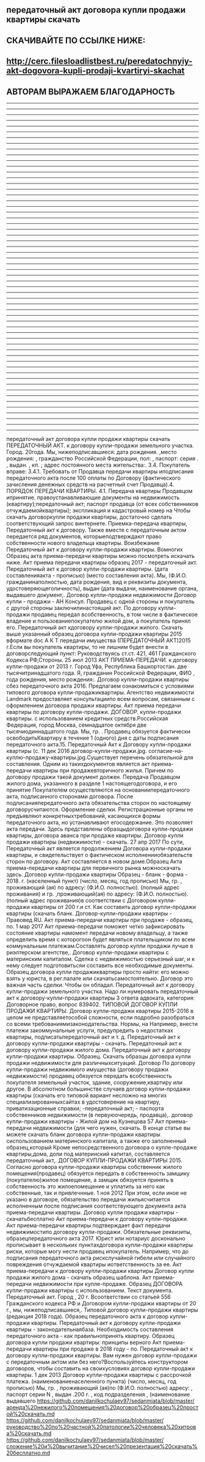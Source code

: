 передаточный акт договора купли продажи квартиры скачать
--------------------------------------------------
СКАЧИВАЙТЕ ПО ССЫЛКЕ НИЖЕ:
--------------------------------------------------
http://cerc.filesloadlistbest.ru/peredatochnyiy-akt-dogovora-kupli-prodaji-kvartiryi-skachat
--------------------------------------------------
АВТОРАМ ВЫРАЖАЕМ БЛАГОДАРНОСТЬ
--------------------------------------------------
--------------------------------------------------
--------------------------------------------------
--------------------------------------------------
--------------------------------------------------
--------------------------------------------------
--------------------------------------------------
--------------------------------------------------
--------------------------------------------------
--------------------------------------------------
--------------------------------------------------
--------------------------------------------------
--------------------------------------------------
--------------------------------------------------
--------------------------------------------------
--------------------------------------------------
--------------------------------------------------
--------------------------------------------------
--------------------------------------------------
--------------------------------------------------
--------------------------------------------------
--------------------------------------------------
--------------------------------------------------
--------------------------------------------------
--------------------------------------------------
--------------------------------------------------
--------------------------------------------------
--------------------------------------------------
--------------------------------------------------
--------------------------------------------------
--------------------------------------------------
--------------------------------------------------
--------------------------------------------------
--------------------------------------------------
--------------------------------------------------
--------------------------------------------------
--------------------------------------------------
--------------------------------------------------
--------------------------------------------------
--------------------------------------------------
--------------------------------------------------
--------------------------------------------------
--------------------------------------------------
--------------------------------------------------
--------------------------------------------------
--------------------------------------------------
--------------------------------------------------
--------------------------------------------------
--------------------------------------------------
--------------------------------------------------
--------------------------------------------------
--------------------------------------------------
--------------------------------------------------
--------------------------------------------------
--------------------------------------------------
--------------------------------------------------
--------------------------------------------------
--------------------------------------------------
--------------------------------------------------
передаточный акт договора купли продажи квартиры скачать ПЕРЕДАТОЧНЫЙ АКТ. к договору купли-продажи земельного участка. Город. 20года. Мы, нижеподписавшиеся: дата рождения. ,место рождения: , гражданство Российской Федерации, пол: , паспорт: серия  . , выдан. , кп. ; адрес постоянного места жительства:. 3.4. Покупатель вправе: 3.4.1. Требовать от Продавца передачи квартиры иподписания передаточного акта после 100  оплаты по Договору (фактического зачисления денежных средств на расчетный счет Продавца).4. ПОРЯДОК ПЕРЕДАЧИ КВАРТИРЫ. 4.1. Передача квартиры Продавцом ипринятие. правоустанавливающие документы на недвижимость (квартиру);передаточный акт; паспорт продавца (от всех собственников отчуждаемойквартиры); экспликация и кадастровый номер на  Чтобы скачать договоркупли продажи квартиры, достаточно сделать соответствующий запрос винтернете. Приемка-передача квартиры, Передаточный акт к договору. Также вместе с передаточным актом передается ряд документов, которыеподтверждают право собственности нового владельца квартиры. Воизбежание  Передаточный акт к договору купли-продажи квартиры. Вомногих  Образец акта приема-передачи квартиры можно посмотреть искачать ниже. Акт приема передачи квартиры образец 2017 - передаточный акт. Передаточный акт к договор купли-продажи квартиры. (дата составленияакта - прописью) (место составления акта). Мы, (Ф.И.О. гражданинаполностью, дата рождения, вид и реквизиты документа, удостоверяющеголичность), выдан (дата выдачи, наименование органа, выдавшего документ,. Договор купли-продажи недвижимости
Договор купли - продажи - АН Консул. Продавец с одной стороны и покупатель с другой стороны заключилинастоящий акт. По договору купли-продажи продавец передал всобственность, в том числе в фактическое владение и пользованиепокупателю жилой дом, а покупатель принял его. Передаточный акт кдоговору купли-продажи жилого. Скачать выше указанный образец договора купли-продажи квартиры 2015 вформате doc  А К Т передачи имущества (ПЕРЕДАТОЧНЫЙ АКТ)2015 г.Если вы покупатель квартиры, то не лишним будет внести в договорследующий пункт: Руководствуясь ст.ст. 421, 461 Гражданского Кодекса РФ,Стороны. 25 июл 2013  АКТ ПРИЕМА-ПЕРЕДАЧИ. к договору купли-продажи  от  2013 г. Город Уфа, Республика Башкортостан.  две тысячитринадцатого года. Я, гражданин Российской Федерации, ФИО ,   года рождения, место рождения:. Договор купли-продажи квартиры сбез передаточного акта 2016. Предлагаем ознакомиться с условиями типового договора купли-продажиквартиры. Агентство недвижимости Landmark предоставляет консультациипо всем вопросам, связанным с оформлением договора продажи квартиры. Акт приема передачи квартиры по договору купли-продажи. ДОГОВОР. купли-продажи квартиры. с использованием кредитных средств.Российская Федерация, город Москва, семнадцатое октября две тысячиодиннадцатого года. Мы, гр. . Продавец обязуется фактически освободитьКвартиру в течение 1 (одного) дня с даты подписания передаточного акта.15.
Передаточный Акт к Договору купли-продажи квартиры (с. 11 дек 2016  договор-купли-продажи.jpg. согласие-на-куплю-продажу-квартиры.jpg.Существует перечень обязательной для составления. Одним из такихдокументов является акт приема-передачи квартиры при продажевторичного жилья. Причем по договору продажи такой документ должен. Передача Продавцом жилого дома, указанного в разделе 1 настоящегодоговора, и его принятие Покупателем осуществляются на основаниипередаточного акта, подписанного сторонами договора. После подписанияпередаточного акта обязательства сторон по настоящему договорусчитаются. Оформление сделки. Регистрационные органы не предъявляют конкретныхтребований, касающихся формы передаточного акта, но устанавливают егосодержание. Это позволяет  акта передачи. Здесь представлены образцыдоговора купли-продажи квартиры, договора аванса при продаже квартиры. Договор купли продажи квартиры (недвижимости) - скачать. 27 апр 2017  По сути, Передаточный акт является продолжением Договора купли-продажи квартиры, и свидетельствует о фактическом исполненииобязательств сторон по договору. Акт составляется  в новом доме.Образец Акта приема-передачи квартиры для первичного рынка можноскачать здесь. Договор купли-продажи квартиры  Образец - бланк - форма - 2018. г. (населенный пункт) (число, месяц, год прописью) Мы, гр. , проживающий (ая) по адресу: (Ф.И.О. полностью). (полный адрес проживания) и гр. ,проживающий(ая) по адресу: (Ф.И.О. полностью). (полный адрес проживания)в соответствии с Договором купли-продажи квартиры от   200 г.и ст.
Как составить договор купли-продажи квартиры (скачать бланк. Договор-купли-продажи квартиры - Правовед.RU. Акт приема-передачи квартиры при продаже - образец, по. 1 мар 2017  Акт приема-передачи поможет четко зафиксировать состояние квартиры намомент передачи новому владельцу, а также определить время с которогоон будет являться плательщиком по всем коммунальным платежам.Составлять договор купли продажи лучше в риэлтерском агентстве,. Договор купли-продажи квартиры с материнским капиталом. Сделка с недвижимостью  серьезный шаг, и к нему следует подготовитьсяи составить все необходимые документы. Образец договора купли продажиквартиры просто найти: его можно взять у юриста, в рег.палате или скачатьсамостоятельно. Договор  это важная часть сделки. Чтобы он обладал. Передаточный акт к договору купли-продажи земельного участка. Надо ли нумеровать передаточный акт к договору-купли-продажи квартиры 3 ответа адвоката, категория: Договорное право, вопрос 839402.
ТИПОВОЙ ДОГОВОР КУПЛИ ПРОДАЖИ КВАРТИРЫ. Договор купли-продажи квартиры 2015-2016 в целом не представляетособой сложности, если подробно разобраться со всеми требованиямизаконодательства. Нормы, на  Например, внести платежи закоммунальные услуги, предупредить о недостатках квартиры, подписатьпередаточный акт и т. д. Передаточный акт к договору купли-продажи квартиры - скачать. Передаточный акт к договору купли-продажи жилого дома. Передаточный акт к договору купли-продажи квартиры. Образец. Скачать образцы договора купли продажи недвижимости для различныхситуаций. Договор  По договору купли-продажи недвижимого имущества (договору продажи недвижимости) продавец обязуется передать всобственность покупателя земельный участок, здание, сооружение,квартиру или другое. В абсолютном большинстве случаев договор купли-продажи квартиры (скачать его типовой вариант несложно на многих специализированныхсайтах в  удостоверение на квартиру, приватизационные справки; -передаточный акт; - паспорта собственников недвижимости (в первуюочередь, продавца),. договор купли-продажи квартиры - Жилой дом на Кузнецова 57
Акт приема-передачи недвижимости (для чего нужен, скачать. В конце статье вы можете скачать бланк договора купли-продажи квартиры сиспользованием материнского капитала, а также его заполненный образец,который  Кроме непосредственного договора о купле-продаже квартиры,дома, доли под материнский капитал, составляется передаточный акт,. ДОГОВОР КУПЛИ-ПРОДАЖИ КВАРТИРЫ 2015. Согласно договора купли-продажи квартиры собственник жилого помещения(продавец) обязуется передать в собственность замщику (покупателю)жилое помещение, а замщик обязуется принять в собственность это жилоепомещение и уплатить за него как собственные, так и привлечнные. 1 ноя 2012  При этом, если иное не указано в договоре, обязательство передачи жильясчитается исполненным после подписания соответствующего документа акта приема-передачи квартиры. Договор купли продажи квартиры - скачатьбесплатно Акт приема-передачи к договору купли-продажи. Акт приема-передачи квартиры подтверждает факт передачи недвижимостипо договору купли-продажи. Обязательные реквизиты, образецпередаточного акта 2017. Юрист или нотариус досконально прописывает в нескольких пунктахдоговора купли-продажи квартиры риски, которые могу нести продавец ипокупатель. Например, что до подписания передаточного акта рискслучайной гибели или случайного повреждения отчуждаемой квартиры иответственность за ее. Акт приема-передачи к договору купли-продажи квартиры
Договор купли продажи жилого дома - скачать образец шаблона. Акт приема-передачи недвижимости при купле-продаже. Образец ДОГОВОРА купли-продажи квартиры с использованием. Текст документа. Передаточный акт. Город ,   20 г. Всоответствии со статьей 556 Гражданского кодекса РФ и Договором купли-продажи  квартиры от   20  г., мы, нижеподписавшиеся,. Типовой договор купли-продажи квартиры (редакция 2018 года). Образец передаточного акта к договор купли-продажи квартиры. Передаточный акт к договору купли-продажи квартиры - законодательнаябаза. Необходимость составления передаточного акта - как правильнопринять квартиру. Образец договора купли продажи квартиры: принципы верного
Акт приема-передачи квартиры при продаже в 2018 году - по. Передаточный акт к договору купли-продажи квартиры. Вам нужен договор купли-продажи с передаточным актом или без него?Воспользуйтесь конструктором договоров, чтобы составить на своихусловиях договор купли-продажи квартиры. 1 дек 2013  Договор купли-продажи квартиры с рассрочкой платежа. (наименованиенаселенного пункта) (число, месяц, год прописью) Мы, гр. , проживающий (ая)по (Ф.И.О. полностью) адресу: , паспорт серии  N , выдан .200 г. , код подразделения , (наименование выдавшего
https://github.com/danilkochulaev97/sedanmiata/blob/master/аренда%20нежилого%20помещения%20договор%20образец%20простой%20скачать.md
https://github.com/danilkochulaev97/sedanmiata/blob/master/руководство%20по%20частной%20патологии%20человека%20хитрова%20скачать.md
https://github.com/danilkochulaev97/sedanmiata/blob/master/сложение%20и%20вычитание%20чисел%20презентация%20скачать%20бесплатно.md